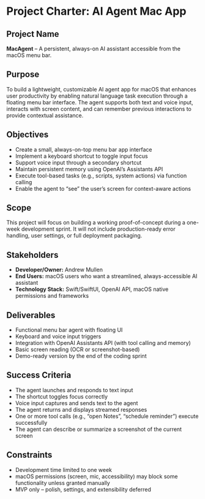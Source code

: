 

# Project Charter: AI Agent Mac App

## Project Name
**MacAgent** – A persistent, always-on AI assistant accessible from the macOS menu bar.

## Purpose
To build a lightweight, customizable AI agent app for macOS that enhances user productivity by enabling natural language task execution through a floating menu bar interface. The agent supports both text and voice input, interacts with screen content, and can remember previous interactions to provide contextual assistance.

## Objectives
- Create a small, always-on-top menu bar app interface
- Implement a keyboard shortcut to toggle input focus
- Support voice input through a secondary shortcut
- Maintain persistent memory using OpenAI’s Assistants API
- Execute tool-based tasks (e.g., scripts, system actions) via function calling
- Enable the agent to “see” the user’s screen for context-aware actions

## Scope
This project will focus on building a working proof-of-concept during a one-week development sprint. It will not include production-ready error handling, user settings, or full deployment packaging.

## Stakeholders
- **Developer/Owner:** Andrew Mullen
- **End Users:** macOS users who want a streamlined, always-accessible AI assistant
- **Technology Stack:** Swift/SwiftUI, OpenAI API, macOS native permissions and frameworks

## Deliverables
- Functional menu bar agent with floating UI
- Keyboard and voice input triggers
- Integration with OpenAI Assistants API (with tool calling and memory)
- Basic screen reading (OCR or screenshot-based)
- Demo-ready version by the end of the coding sprint

## Success Criteria
- The agent launches and responds to text input
- The shortcut toggles focus correctly
- Voice input captures and sends text to the agent
- The agent returns and displays streamed responses
- One or more tool calls (e.g., “open Notes”, “schedule reminder”) execute successfully
- The agent can describe or summarize a screenshot of the current screen

## Constraints
- Development time limited to one week
- macOS permissions (screen, mic, accessibility) may block some functionality unless granted manually
- MVP only – polish, settings, and extensibility deferred